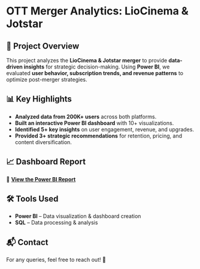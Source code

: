 # **OTT Merger Analytics: LioCinema & Jotstar**  

## 📌 Project Overview  
This project analyzes the **LioCinema & Jotstar merger** to provide **data-driven insights** for strategic decision-making. Using **Power BI**, we evaluated **user behavior, subscription trends, and revenue patterns** to optimize post-merger strategies.  

## 📊 Key Highlights  
- **Analyzed data from 200K+ users** across both platforms.  
- **Built an interactive Power BI dashboard** with 10+ visualizations.  
- **Identified 5+ key insights** on user engagement, revenue, and upgrades.  
- **Provided 3+ strategic recommendations** for retention, pricing, and content diversification.  

## 📈 Dashboard Report  
🔗 **[View the Power BI Report](https://app.powerbi.com/groups/me/reports/a8bcaf5c-f923-43a2-864c-0846789c54af?pbi_source=desktop)**  

## 🛠️ Tools Used  
- **Power BI** – Data visualization & dashboard creation  
- **SQL** – Data processing & analysis  

## 📬 Contact  
For any queries, feel free to reach out! 🚀  
